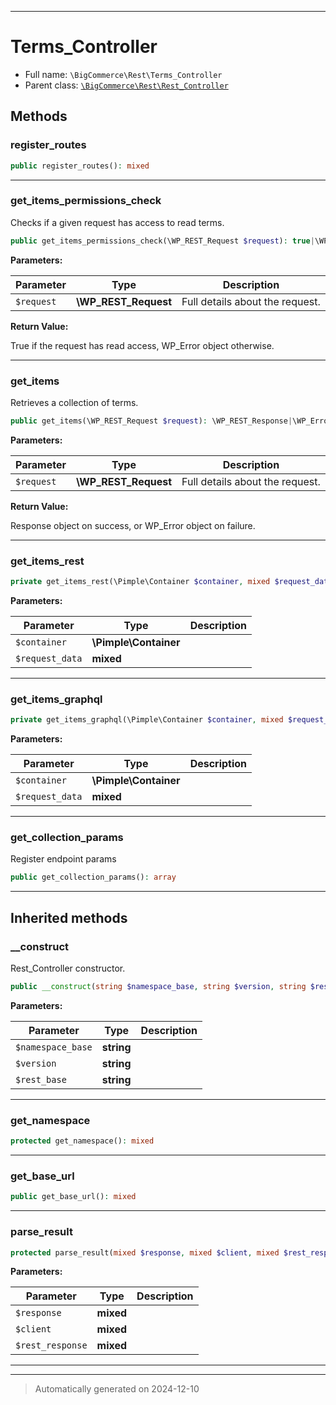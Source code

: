 ***

# Terms_Controller





* Full name: `\BigCommerce\Rest\Terms_Controller`
* Parent class: [`\BigCommerce\Rest\Rest_Controller`](./Rest_Controller.md)




## Methods


### register_routes



```php
public register_routes(): mixed
```












***

### get_items_permissions_check

Checks if a given request has access to read terms.

```php
public get_items_permissions_check(\WP_REST_Request $request): true|\WP_Error
```








**Parameters:**

| Parameter | Type | Description |
|-----------|------|-------------|
| `$request` | **\WP_REST_Request** | Full details about the request. |


**Return Value:**

True if the request has read access, WP_Error object otherwise.




***

### get_items

Retrieves a collection of terms.

```php
public get_items(\WP_REST_Request $request): \WP_REST_Response|\WP_Error
```








**Parameters:**

| Parameter | Type | Description |
|-----------|------|-------------|
| `$request` | **\WP_REST_Request** | Full details about the request. |


**Return Value:**

Response object on success, or WP_Error object on failure.




***

### get_items_rest



```php
private get_items_rest(\Pimple\Container $container, mixed $request_data): \WP_Error|\WP_HTTP_Response|\WP_REST_Response
```








**Parameters:**

| Parameter | Type | Description |
|-----------|------|-------------|
| `$container` | **\Pimple\Container** |  |
| `$request_data` | **mixed** |  |





***

### get_items_graphql



```php
private get_items_graphql(\Pimple\Container $container, mixed $request_data): mixed
```








**Parameters:**

| Parameter | Type | Description |
|-----------|------|-------------|
| `$container` | **\Pimple\Container** |  |
| `$request_data` | **mixed** |  |





***

### get_collection_params

Register endpoint params

```php
public get_collection_params(): array
```












***


## Inherited methods


### __construct

Rest_Controller constructor.

```php
public __construct(string $namespace_base, string $version, string $rest_base): mixed
```








**Parameters:**

| Parameter | Type | Description |
|-----------|------|-------------|
| `$namespace_base` | **string** |  |
| `$version` | **string** |  |
| `$rest_base` | **string** |  |





***

### get_namespace



```php
protected get_namespace(): mixed
```












***

### get_base_url



```php
public get_base_url(): mixed
```












***

### parse_result



```php
protected parse_result(mixed $response, mixed $client, mixed $rest_response = true): mixed
```








**Parameters:**

| Parameter | Type | Description |
|-----------|------|-------------|
| `$response` | **mixed** |  |
| `$client` | **mixed** |  |
| `$rest_response` | **mixed** |  |





***


***
> Automatically generated on 2024-12-10
